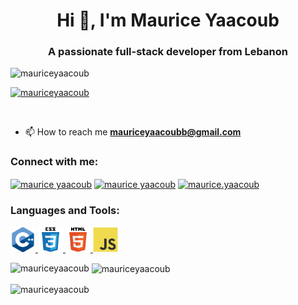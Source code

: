 <h1 align="center">Hi 👋, I'm Maurice Yaacoub</h1>
<h3 align="center">A passionate full-stack developer from Lebanon</h3>

<p align="left"> <img src="https://komarev.com/ghpvc/?username=mauriceyaacoub&label=Profile%20views&color=0e75b6&style=flat" alt="mauriceyaacoub" /> </p>

<p align="left"> <a href="https://github.com/ryo-ma/github-profile-trophy"><img src="https://github-profile-trophy.vercel.app/?username=mauriceyaacoub" alt="mauriceyaacoub" /></a> </p>

<p align="left"> <a href="https://twitter.com/" target="blank"><img src="https://img.shields.io/twitter/follow/?logo=twitter&style=for-the-badge" alt="" /></a> </p>

- 📫 How to reach me **mauriceyaacoubb@gmail.com**

<h3 align="left">Connect with me:</h3>
<p align="left">
<a href="https://linkedin.com/in/maurice yaacoub" target="blank"><img align="center" src="https://raw.githubusercontent.com/rahuldkjain/github-profile-readme-generator/master/src/images/icons/Social/linked-in-alt.svg" alt="maurice yaacoub" height="30" width="40" /></a>
<a href="https://fb.com/maurice yaacoub" target="blank"><img align="center" src="https://raw.githubusercontent.com/rahuldkjain/github-profile-readme-generator/master/src/images/icons/Social/facebook.svg" alt="maurice yaacoub" height="30" width="40" /></a>
<a href="https://instagram.com/maurice.yaacoub" target="blank"><img align="center" src="https://raw.githubusercontent.com/rahuldkjain/github-profile-readme-generator/master/src/images/icons/Social/instagram.svg" alt="maurice.yaacoub" height="30" width="40" /></a>
</p>

<h3 align="left">Languages and Tools:</h3>
<p align="left"> <a href="https://www.w3schools.com/cpp/" target="_blank" rel="noreferrer"> <img src="https://raw.githubusercontent.com/devicons/devicon/master/icons/cplusplus/cplusplus-original.svg" alt="cplusplus" width="40" height="40"/> </a> <a href="https://www.w3schools.com/css/" target="_blank" rel="noreferrer"> <img src="https://raw.githubusercontent.com/devicons/devicon/master/icons/css3/css3-original-wordmark.svg" alt="css3" width="40" height="40"/> </a> <a href="https://www.w3.org/html/" target="_blank" rel="noreferrer"> <img src="https://raw.githubusercontent.com/devicons/devicon/master/icons/html5/html5-original-wordmark.svg" alt="html5" width="40" height="40"/> </a> <a href="https://developer.mozilla.org/en-US/docs/Web/JavaScript" target="_blank" rel="noreferrer"> <img src="https://raw.githubusercontent.com/devicons/devicon/master/icons/javascript/javascript-original.svg" alt="javascript" width="40" height="40"/> </a> </p>

<p><img align="left" src="https://github-readme-stats.vercel.app/api/top-langs?username=mauriceyaacoub&show_icons=true&locale=en&layout=compact" alt="mauriceyaacoub" /></p>

<p>&nbsp;<img align="center" src="https://github-readme-stats.vercel.app/api?username=mauriceyaacoub&show_icons=true&locale=en" alt="mauriceyaacoub" /></p>

<p><img align="center" src="https://github-readme-streak-stats.herokuapp.com/?user=mauriceyaacoub&" alt="mauriceyaacoub" /></p>
